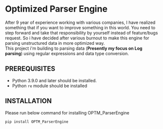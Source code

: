 # Optimized Parser Engine
After 9 year of experience working with various companies, I have realized something that if you want to improve something in this world. You need to step forward and take that responsibility by yourself instead of feature/bugs request. So i have decided after various burnout to make this engine for parsing unstructured data in more optimized way.<br>
This project i'm building to parsing data (**Presently my focus on Log parsing**) using regular expressions and data type conversion.
## PREREQUISITES
 - Python 3.9.0 and later should be installed.
 - Python ```re``` module should be installed
## INSTALLATION
Please run below command for installing OPTM_ParserEngine
```bash
pip install OPTM_ParserEngine
```